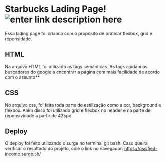 # Starbucks Lading Page!![enter link description here](https://cdn.iconscout.com/icon/free/png-256/starbucks-226353.png)

Essa lading page foi criaada com o propósito de praticar flexbox, grid e reponsidade.


## HTML 

Na arquivo HTML foi utilizado as tags semânticas. As tags ajudam os buscadores do google a encontrar a página com mais facilidade de acordo com o assunto**

## CSS

No arquivo css, foi feita toda parte de estilização como a cor, background e flexbox. Além disso foi utilizado grid e flexbox no header e na parte de reponsividade a partir de 425px

## Deploy

O deploy foi feito utilizando o surge no terminal git bash.
Caso queira verificar o resultado do projeto, cole o link no navegador:
https://ossified-income.surge.sh/


